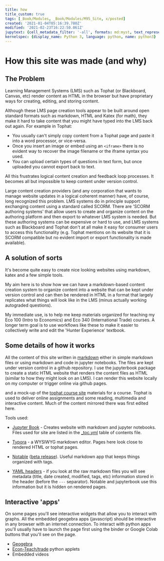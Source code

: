 ```yaml
---
title: how
title_custom: true
tags: [_Book/Modules, _Book/Modules/M95_Site, x/posted]
created: '2021-01-04T05:16:39.780Z'
modified: '2021-02-23T16:22:50.061Z'
jupytext: {cell_metadata_filter: '-all', formats: md:myst, text_representation: {extension: .md, format_name: myst}}
kernelspec: {display_name: Python 3, language: python, name: python3}
---
```


# How this site was made (and why)

## The Problem

Learning Management Systems (LMS) such as Tophat (or Blackboard, Canvas, etc) render content as HTML in the browser but have proprietary ways for creating, editing, and storing content.  

Although these LMS page creation tools appear to be built around open standard formats such as markdown, HTML and Katex (for math), they make it hard to take content that you might have typed into the LMS back out again.  For example in Tophat: 
- You usually can't simply copy content from a Tophat page and paste it into a word processor, or vice-versa.
- Once you insert an image or embed using an `<iframe>` there is no evident way to recover the image filename or the iframe syntax you used.
- You can upload certain types of questions in text form, but once uploaded you cannot export back to text.

All this frustrates logical content creation and feedback loop processes. It becomes all but impossible to keep content under version control.   

Large content creation providers (and any corporation that wants to manage website updates in a logical coherent manner) have, of course, long recognized this problem.  LMS systems do in principle support exchanging content using a standard called SCORM.  There are 'SCORM authoring systems' that allow users to create and organize content on the authoring platform and then export to whatever LMS system is needed.  But these authoring systems can be expensive or hard to use, and LMS systems such as Blackboard and Tophat don't at all make it easy for consumer users to access this functionality (e.g. Tophat mentions on its website that it is SCORM compatible but no evident import or export functionality is made available).

## A solution of sorts

It's become quite easy to create nice looking websites using markdown, katex and a few simple tools. 

My aim here is to show how we can have a markdown-based content creation system to organize content into a website that can be kept under version control and can then be rendered in HTML in a format that largely replicates what things will look like in the LMS (minus actually working autograded questions). 

My immediate use, is to help me keep materials organized for teaching my Eco 100 (Intro to Economics) and Eco 340 (International Trade) courses.  A longer term goal is to use workflows like these to make it easier to collectively write and edit the 'Hunter Experience' textbook.

## Some details of how it works

All the content of this site written in [markdown](https://commonmark.org/help/) either in simple markdown files or using markdown and code in jupyter notebooks. The files are kept under version control in a github repository. 
I use the jupyterbook package to create a static HTML website that renders the content files as HTML (similar to how they might look on an LMS).  I can render this website locally on my computer or trigger online via github pages.  


and a mock-up of the [tophat course site](https://app.tophat.com/e/054232) materials for a course. Tophat is used to deliver online assignments and some reading,  multimedia and interactive content.  Much of the content mirrored there was first edited here. 

Tools used:

- [Jupyter Book](https://jupyterbook.org) - Creates website with markdown and jupyter notebooks.  Files used for site are listed in the [_toc.yml](_toc.yml) table of contents file.
- [Typora](https://typora.io/) - a WYSIWYG markdown editor.  Pages here look close to rendered HTML or tophat pages.
- [Notable](https://notable.app/) ([beta release](https://github.com/notable/notable-insiders/releases)). Useful markdown app that keeps things organized with tags. 

- [YAML headers](https://yaml.org/)  - if you look at the raw markdown files you will see metadata (title, date created, modified, tags, etc) information stored in the header (before the `---` separator).  Notable and jupyterbook use this information but it is hidden on rendered pages.



## Interactive 'apps'

On some pages you'll see interactive widgets that allow you to interact with graphs.  All the embedded geogebra apps (javascript) should be interactive in any browser with an internet connection. To interact with python apps you'll usually have to launch the page first using the binder or Google Colab buttons that you'll see on the page.

- [Geogebra](https://www.geogebra.org/) 
- [Econ-Teach/trade](https://github.com/jhconning/Econ-Teach/tree/master/notebooks) python applets  
- Embedded videos 


